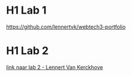# H1 Lab 1
https://github.com/lennertvk/webtech3-portfolio
  
    
# H1 Lab 2
[link naar lab 2 - Lennert Van Kerckhove](https://github.com/lennertvk/webtech3-portfolio/tree/master/Lab2-git)
